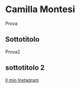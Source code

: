 # Camilla Montesi
Prova

## Sottotitolo
Prova2

## sottotitolo 2

[Il mio Instagram](https://www.instagram.com/milla.montesi/?hl=it)
